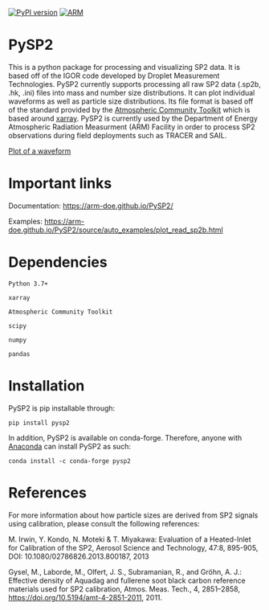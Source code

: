 [![PyPI version](https://badge.fury.io/py/pysp2.svg)](https://badge.fury.io/py/pysp2)
[![ARM](https://img.shields.io/badge/Sponsor-ARM-blue.svg?colorA=00c1de&colorB=00539c)](https://www.arm.gov/)

# PySP2

This is a python package for processing and visualizing SP2 data. It is based off of the IGOR code developed by Droplet Measurement Technologies. 
PySP2 currently supports processing all raw SP2 data (.sp2b, .hk, .ini) files into mass and number size distributions. 
It can plot individual waveforms as well as particle size distributions. Its file format is based off of the standard
provided by the [Atmospheric Community Toolkit](https://arm-doe.github.io/ACT) which is based around [xarray](https://xarray.pydata.org). 
PySP2 is currently used by the Department of Energy Atmospheric Radiation Measurment (ARM) Facility in order to process SP2 observations during field deployments such
as TRACER and SAIL.

[Plot of a waveform](https://arm-doe.github.io/PySP2/_images/sphx_glr_plot_read_sp2b_001.png "Plot of a waveform")

# Important links

Documentation: https://arm-doe.github.io/PySP2/

Examples: https://arm-doe.github.io/PySP2/source/auto_examples/plot_read_sp2b.html

# Dependencies

    Python 3.7+
    
    xarray
    
    Atmospheric Community Toolkit
    
    scipy
    
    numpy
    
    pandas
    
    
# Installation

PySP2 is pip installable through:

    pip install pysp2

In addition, PySP2 is available on conda-forge. Therefore, anyone with [Anaconda](https://www.anaconda.org) can install PySP2
as such:

    conda install -c conda-forge pysp2
   
# References

For more information about how particle sizes are derived from SP2 signals using calibration, please consult the following references:

M. Irwin, Y. Kondo, N. Moteki & T. Miyakawa: Evaluation of a Heated-Inlet for Calibration of the SP2, Aerosol Science and Technology, 47:8, 895-905, DOI: 10.1080/02786826.2013.800187, 2013

Gysel, M., Laborde, M., Olfert, J. S., Subramanian, R., and Gröhn, A. J.: Effective density of Aquadag and fullerene soot black carbon reference materials used for SP2 calibration, Atmos. Meas. Tech., 4, 2851–2858, https://doi.org/10.5194/amt-4-2851-2011, 2011. 
